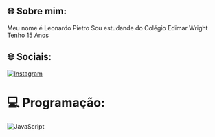 ## 🌐 Sobre mim:
Meu nome é Leonardo Pietro
Sou estudande do Colégio Edimar Wright
Tenho 15 Anos


## 🌐 Sociais:
[![Instagram](https://img.shields.io/badge/Instagram-%23E4405F.svg?logo=Instagram&logoColor=white)](https://instagram.com/leozin.pietro) 

# 💻 Programação:
![JavaScript](https://img.shields.io/badge/javascript-%23323330.svg?style=for-the-badge&logo=javascript&logoColor=%23F7DF1E)

